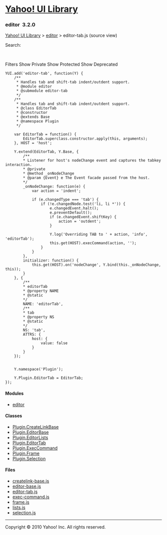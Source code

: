 [Yahoo! UI Library](http://developer.yahoo.com/yui/ "Yahoo! UI Library")
========================================================================

### editor  <span class="subtitle">3.2.0</span>

[Yahoo! UI Library](./index.html "Yahoo! UI Library") &gt; [editor](./module_editor.html "editor") &gt; editor-tab.js (source view)

Search:

 

Filters <span class="classopts"> Show Private</span> <span class="classopts"> Show Protected</span> <span class="classopts"> Show Deprecated</span>

    YUI.add('editor-tab', function(Y) {
        /**
         * Handles tab and shift-tab indent/outdent support.
         * @module editor
         * @submodule editor-tab
         */     
        /**
         * Handles tab and shift-tab indent/outdent support.
         * @class EditorTab
         * @constructor
         * @extends Base
         * @namespace Plugin
         */
        
        var EditorTab = function() {
            EditorTab.superclass.constructor.apply(this, arguments);
        }, HOST = 'host';

        Y.extend(EditorTab, Y.Base, {
            /**
            * Listener for host's nodeChange event and captures the tabkey interaction.
            * @private
            * @method _onNodeChange
            * @param {Event} e The Event facade passed from the host.
            */
            _onNodeChange: function(e) {
                var action = 'indent';

                if (e.changedType === 'tab') {
                    if (!e.changedNode.test('li, li *')) {
                        e.changedEvent.halt();
                        e.preventDefault();
                        if (e.changedEvent.shiftKey) {
                            action = 'outdent';
                        }

                        Y.log('Overriding TAB to ' + action, 'info', 'editorTab');
                        this.get(HOST).execCommand(action, '');
                    }
                }
            },
            initializer: function() {
                this.get(HOST).on('nodeChange', Y.bind(this._onNodeChange, this));
            }
        }, {
            /**
            * editorTab
            * @property NAME
            * @static
            */
            NAME: 'editorTab',
            /**
            * tab
            * @property NS
            * @static
            */
            NS: 'tab',
            ATTRS: {
                host: {
                    value: false
                }
            }
        });


        Y.namespace('Plugin');

        Y.Plugin.EditorTab = EditorTab;
    });

#### Modules

-   [editor](module_editor.html "editor")

#### Classes

-   [Plugin.CreateLinkBase](Plugin.CreateLinkBase.html "Plugin.CreateLinkBase")
-   [Plugin.EditorBase](Plugin.EditorBase.html "Plugin.EditorBase")
-   [Plugin.EditorLists](Plugin.EditorLists.html "Plugin.EditorLists")
-   [Plugin.EditorTab](Plugin.EditorTab.html "Plugin.EditorTab")
-   [Plugin.ExecCommand](Plugin.ExecCommand.html "Plugin.ExecCommand")
-   [Plugin.Frame](Plugin.Frame.html "Plugin.Frame")
-   [Plugin.Selection](Plugin.Selection.html "Plugin.Selection")

#### Files

-   [createlink-base.js](createlink-base.js.html "createlink-base.js")
-   [editor-base.js](editor-base.js.html "editor-base.js")
-   [editor-tab.js](editor-tab.js.html "editor-tab.js")
-   [exec-command.js](exec-command.js.html "exec-command.js")
-   [frame.js](frame.js.html "frame.js")
-   [lists.js](lists.js.html "lists.js")
-   [selection.js](selection.js.html "selection.js")

------------------------------------------------------------------------

Copyright © 2010 Yahoo! Inc. All rights reserved.
